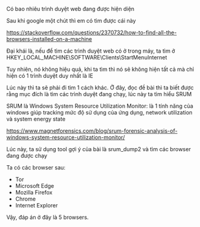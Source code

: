 Có bao nhiêu trình duyệt web đang được hiện diện

Sau khi google một chút thì em có tìm được cái này

https://stackoverflow.com/questions/2370732/how-to-find-all-the-browsers-installed-on-a-machine

Đại khái là, nếu để tìm các trình duyệt web có ở trong máy, ta tìm ở HKEY_LOCAL_MACHINE\SOFTWARE\Clients\StartMenuInternet

Tuy nhiên, nó không hiệu quả, khi ta tìm thì nó sẽ không hiện tất cả mà chỉ hiện có 1 trình duyệt duy nhất là IE

Lúc này thì ta sẽ phải đi tìm 1 cách khác. Ở đây, đọc đề bài thì ta biết được rằng mục đích là tìm các trình duyệt đang chạy, lúc này ta tìm hiểu SRUM

SRUM là Windows System Resource Utilization Monitor: là 1 tính năng của windows giúp tracking mức độ sử dụng của ứng dụng, network utilization và system energy state

https://www.magnetforensics.com/blog/srum-forensic-analysis-of-windows-system-resource-utilization-monitor/

Lúc này, ta sử dụng tool gợi ý của bài là srum_dump2 và tìm các browser đang được chạy

Ta có các browser sau:
- Tor
- Microsoft Edge
- Mozilla Firefox
- Chrome
- Internet Explorer

Vậy, đáp án ở đây là 5 browsers.





